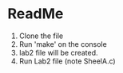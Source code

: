 <h1> ReadMe </h1>

<ol>
 <li>Clone the file</li>
 <li>Run 'make' on the console</li>
 <li>lab2 file will be created.</li>
 <li>Run Lab2 file (note SheelA.c)</li>
</ol>

